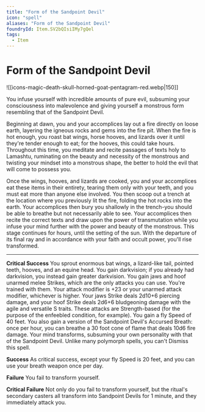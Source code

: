 ```yaml
---
title: "Form of the Sandpoint Devil"
icon: "spell"
aliases: "Form of the Sandpoint Devil"
foundryId: Item.SV2bQIsiIMy7gQel
tags:
  - Item
---
```


# Form of the Sandpoint Devil
![[icons-magic-death-skull-horned-goat-pentagram-red.webp|150]]

You infuse yourself with incredible amounts of pure evil, subsuming your consciousness into malevolence and giving yourself a monstrous form resembling that of the Sandpoint Devil.

Beginning at dawn, you and your accomplices lay out a fire directly on loose earth, layering the igneous rocks and gems into the fire pit. When the fire is hot enough, you roast bat wings, horse hooves, and lizards over it until they're tender enough to eat; for the hooves, this could take hours. Throughout this time, you meditate and recite passages of texts holy to Lamashtu, ruminating on the beauty and necessity of the monstrous and twisting your mindset into a monstrous shape, the better to hold the evil that will come to possess you.

Once the wings, hooves, and lizards are cooked, you and your accomplices eat these items in their entirety, tearing them only with your teeth, and you must eat more than anyone else involved. You then scoop out a trench at the location where you previously lit the fire, folding the hot rocks into the earth. Your accomplices then bury you shallowly in the trench-you should be able to breathe but not necessarily able to see. Your accomplices then recite the correct texts and draw upon the power of transmutation while you infuse your mind further with the power and beauty of the monstrous. This stage continues for hours, until the setting of the sun. With the departure of its final ray and in accordance with your faith and occult power, you'll rise transformed.

* * *

**Critical Success** You sprout enormous bat wings, a lizard-like tail, pointed teeth, hooves, and an equine head. You gain darkvision; if you already had darkvision, you instead gain greater darkvision. You gain jaws and hoof unarmed melee Strikes, which are the only attacks you can use. You're trained with them. Your attack modifier is +23 or your unarmed attack modifier, whichever is higher. Your jaws Strike deals 2d10+6 piercing damage, and your hoof Strike deals 2d6+6 bludgeoning damage with the agile and versatile S traits. These attacks are Strength-based (for the purpose of the enfeebled condition, for example). You gain a fly Speed of 40 feet. You also gain a version of the Sandpoint Devil's Accursed Breath: once per hour, you can breathe a 30 foot cone of flame that deals 10d6 fire damage. Your mind transforms, subsuming your own personality with that of the Sandpoint Devil. Unlike many polymorph spells, you can't Dismiss this spell.

**Success** As critical success, except your fly Speed is 20 feet, and you can use your breath weapon once per day.

**Failure** You fail to transform yourself.

**Critical Failure** Not only do you fail to transform yourself, but the ritual's secondary casters all transform into Sandpoint Devils for 1 minute, and they immediately attack you.
